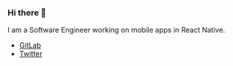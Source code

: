 ### Hi there 👋
I am a Software Engineer working on mobile apps in React Native.

- [GitLab](https://gitlab.com/mjaskowska)
- [Twitter](https://twitter.com/m_jaskowska)

